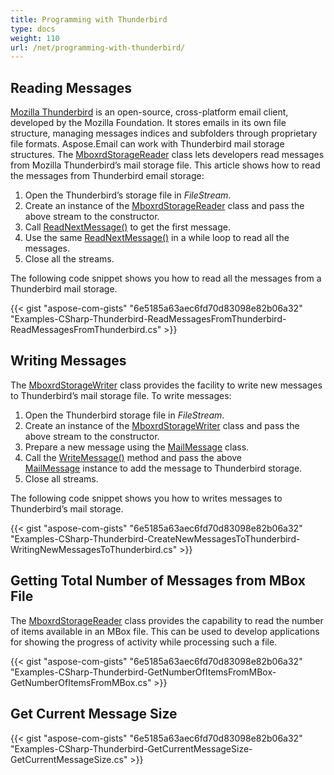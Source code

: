 ```yaml
---
title: Programming with Thunderbird
type: docs
weight: 110
url: /net/programming-with-thunderbird/
---
```



## **Reading Messages**
[Mozilla Thunderbird](http://www.mozilla.org/en-US/thunderbird/) is an open-source, cross-platform email client, developed by the Mozilla Foundation. It stores emails in its own file structure, managing messages indices and subfolders through proprietary file formats. Aspose.Email can work with Thunderbird mail storage structures. The [MboxrdStorageReader](https://apireference.aspose.com/net/email/aspose.email.storage.mbox/mboxrdstoragereader) class lets developers read messages from Mozilla Thunderbird’s mail storage file. This article shows how to read the messages from Thunderbird email storage:

1. Open the Thunderbird’s storage file in *FileStream*.
1. Create an instance of the [MboxrdStorageReader](https://apireference.aspose.com/net/email/aspose.email.storage.mbox/mboxrdstoragereader) class and pass the above stream to the constructor.
1. Call [ReadNextMessage()](https://apireference.aspose.com/net/email/aspose.email.storage.mbox/mboxrdstoragereader/methods/readnextmessage/index) to get the first message.
1. Use the same [ReadNextMessage()](https://apireference.aspose.com/net/email/aspose.email.storage.mbox/mboxrdstoragereader/methods/readnextmessage/index) in a while loop to read all the messages.
1. Close all the streams.

The following code snippet shows you how to read all the messages from a Thunderbird mail storage.



{{< gist "aspose-com-gists" "6e5185a63aec6fd70d83098e82b06a32" "Examples-CSharp-Thunderbird-ReadMessagesFromThunderbird-ReadMessagesFromThunderbird.cs" >}}
## **Writing Messages**
The [MboxrdStorageWriter](https://apireference.aspose.com/net/email/aspose.email.storage.mbox/mboxrdstoragewriter) class provides the facility to write new messages to Thunderbird’s mail storage file. To write messages:

1. Open the Thunderbird storage file in *FileStream*.
1. Create an instance of the [MboxrdStorageWriter](https://apireference.aspose.com/net/email/aspose.email.storage.mbox/mboxrdstoragewriter) class and pass the above stream to the constructor.
1. Prepare a new message using the [MailMessage](https://apireference.aspose.com/net/email/aspose.email/mailmessage) class.
1. Call the [WriteMessage()](https://apireference.aspose.com/net/email/aspose.email.storage.mbox/mboxrdstoragewriter/methods/writemessage/index) method and pass the above [MailMessage](https://apireference.aspose.com/net/email/aspose.email/mailmessage) instance to add the message to Thunderbird storage.
1. Close all streams.

The following code snippet shows you how to writes messages to Thunderbird’s mail storage.



{{< gist "aspose-com-gists" "6e5185a63aec6fd70d83098e82b06a32" "Examples-CSharp-Thunderbird-CreateNewMessagesToThunderbird-WritingNewMessagesToThunderbird.cs" >}}
## **Getting Total Number of Messages from MBox File**
The [MboxrdStorageReader](https://apireference.aspose.com/net/email/aspose.email.storage.mbox/mboxrdstoragereader) class provides the capability to read the number of items available in an MBox file. This can be used to develop applications for showing the progress of activity while processing such a file.



{{< gist "aspose-com-gists" "6e5185a63aec6fd70d83098e82b06a32" "Examples-CSharp-Thunderbird-GetNumberOfItemsFromMBox-GetNumberOfItemsFromMBox.cs" >}}
## **Get Current Message Size**
{{< gist "aspose-com-gists" "6e5185a63aec6fd70d83098e82b06a32" "Examples-CSharp-Thunderbird-GetCurrentMessageSize-GetCurrentMessageSize.cs" >}}
